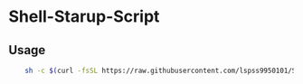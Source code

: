 # Shell-Starup-Script
## Usage
```bash
    sh -c $(curl -fsSL https://raw.githubusercontent.com/lspss9950101/Shell-Starup-Script/main/startup.sh)
```
